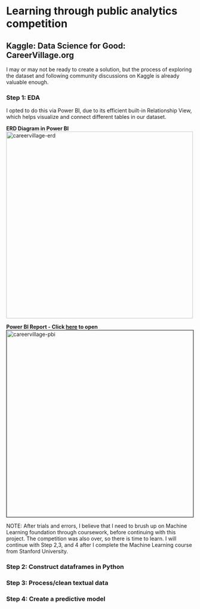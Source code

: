 # Learning through public analytics competition
## Kaggle: Data Science for Good: CareerVillage.org

I may or may not be ready to create a solution, but the process of exploring the dataset and following community discussions on Kaggle is already valuable enough. 

### Step 1: EDA
I opted to do this via Power BI, due to its efficient built-in Relationship View, which helps visualize and connect different tables in our dataset. 

**ERD Diagram in Power BI** <br/>
<img src="https://i.ibb.co/Xt0V8m0/careervillage-erd.png" alt="careervillage-erd" width=500 border="0">

**Power BI Report - Click [here](https://app.powerbi.com/view?r=eyJrIjoiNzgwYWEzMWQtMDkwNC00OWJkLTg1MjUtNTdjNTdmM2U1ZDcxIiwidCI6IjcxNmU4MWVmLWI1MjItNDQ3My04ZTMxLTEwYmQwMmNjZjZlNSIsImMiOjF9) to open** <br/>
<a href="https://app.powerbi.com/view?r=eyJrIjoiNzgwYWEzMWQtMDkwNC00OWJkLTg1MjUtNTdjNTdmM2U1ZDcxIiwidCI6IjcxNmU4MWVmLWI1MjItNDQ3My04ZTMxLTEwYmQwMmNjZjZlNSIsImMiOjF9">
 <img src="https://i.ibb.co/KGcXJ7g/careervillage-pbi.png" alt="careervillage-pbi" width=500 border="1">
</a>

NOTE: After trials and errors, I believe that I need to brush up on Machine Learning foundation through coursework, before continuing with this project. The competition was also over, so there is time to learn. I will continue with Step 2,3, and 4 after I complete the Machine Learning course from Stanford University.

### Step 2: Construct dataframes in Python 

### Step 3: Process/clean textual data

### Step 4: Create a predictive model
